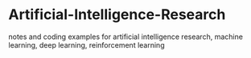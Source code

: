# Artificial-Intelligence-Research
notes and coding examples for artificial intelligence research, machine learning, deep learning, reinforcement learning
